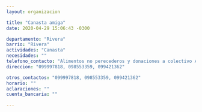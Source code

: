 ```yaml
---
layout: organizacion

title: "Canasta amiga"
date: 2020-04-29 15:06:43 -0300

departamento: "Rivera"
barrio: "Rivera"
actividades: "Canasta"
necesidades: ""
telefono_contacto: "Alimentos no perecederos y donaciones a colectivo Abitab"
direccion: "099997818, 098553359, 099421362"

otros_contactos: "099997818, 098553359, 099421362"
horario: ""
aclaraciones: ""
cuenta_bancaria: ""

---
```

